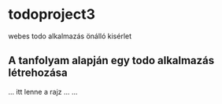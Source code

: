 # todoproject3
webes todo alkalmazás önálló kisérlet 

## A tanfolyam alapján egy todo alkalmazás létrehozása
...
itt lenne a rajz
...
...


